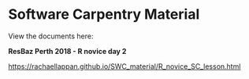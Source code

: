 # Software Carpentry Material

View the documents here:

**ResBaz Perth 2018 - R novice day 2**

https://rachaellappan.github.io/SWC_material/R_novice_SC_lesson.html
